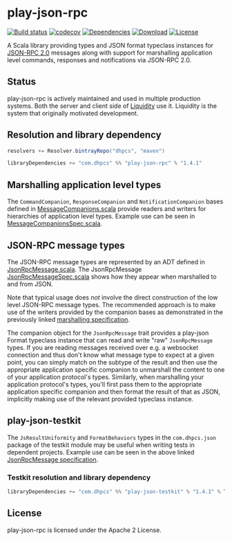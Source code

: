 play-json-rpc
=============

[![Build status](https://travis-ci.org/dhpcs/play-json-rpc.svg?branch=master)](https://travis-ci.org/dhpcs/play-json-rpc)
[![codecov](https://codecov.io/gh/dhpcs/play-json-rpc/branch/master/graph/badge.svg)](https://codecov.io/gh/dhpcs/play-json-rpc)
[![Dependencies](https://app.updateimpact.com/badge/835521161172488192/play-json-rpc-root.svg?config=compile)](https://app.updateimpact.com/latest/835521161172488192/play-json-rpc-root)
[![Download](https://api.bintray.com/packages/dhpcs/maven/play-json-rpc/images/download.svg)](https://bintray.com/dhpcs/maven/play-json-rpc/_latestVersion)
[![License](https://img.shields.io/badge/License-Apache%202.0-blue.svg)](https://opensource.org/licenses/Apache-2.0)

A Scala library providing types and JSON format typeclass instances for
[JSON-RPC 2.0](http://www.jsonrpc.org/specification) messages along with support for marshalling application level
commands, responses and notifications via JSON-RPC 2.0.


Status
------

play-json-rpc is actively maintained and used in multiple production systems. Both the server and client side of
[Liquidity](https://play.google.com/store/apps/details?id=com.dhpcs.liquidity) use it. Liquidity is the system that
originally motivated development.


Resolution and library dependency
---------------------------------

```scala
resolvers += Resolver.bintrayRepo("dhpcs", "maven")

libraryDependencies += "com.dhpcs" %% "play-json-rpc" % "1.4.1"
```


Marshalling application level types
-----------------------------------

The `CommandCompanion`, `ResponseCompanion` and `NotificationCompanion` bases defined in
[MessageCompanions.scala](rpc/src/main/scala/com/dhpcs/jsonrpc/MessageCompanions.scala) provide readers and writers
for hierarchies of application level types. Example use can be seen in
[MessageCompanionsSpec.scala](rpc/src/test/scala/com/dhpcs/jsonrpc/MessageCompanionsSpec.scala). 


JSON-RPC message types
----------------------

The JSON-RPC message types are represented by an ADT defined in 
[JsonRpcMessage.scala](rpc/src/main/scala/com/dhpcs/jsonrpc/JsonRpcMessage.scala). The JsonRpcMessage
[JsonRpcMessageSpec.scala](rpc/src/test/scala/com/dhpcs/jsonrpc/JsonRpcMessageSpec.scala) shows how they appear when
marshalled to and from JSON.

Note that typical usage does _not_ involve the direct construction of the low level JSON-RPC message types. The
recommended approach is to make use of the writers provided by the companion bases as demonstrated in the previously
linked [marshalling specification](rpc/src/test/scala/com/dhpcs/jsonrpc/MessageCompanionsSpec.scala).

The companion object for the `JsonRpcMessage` trait provides a play-json Format typeclass instance that can read and
write "raw" `JsonRpcMessage` types. If you are reading messages received over e.g. a websocket connection and thus
don't know what message type to expect at a given point, you can simply match on the subtype of the result and then use
the appropriate application specific companion to unmarshall the content to one of your application protocol's types.
Similarly, when marshalling your application protocol's types, you'll first pass them to the appropriate application
specific companion and then format the result of that as JSON, implicitly making use of the relevant provided typeclass
instance.


play-json-testkit
-----------------

The `JsResultUniformity` and `FormatBehaviors` types in the `com.dhpcs.json` package of the testkit module may be
useful when writing tests in dependent projects. Example use can be seen in the above linked
[JsonRpcMessage specification](rpc/src/test/scala/com/dhpcs/jsonrpc/JsonRpcMessageSpec.scala).


### Testkit resolution and library dependency

```scala
libraryDependencies += "com.dhpcs" %% "play-json-testkit" % "1.4.1" % Test
```


License
-------

play-json-rpc is licensed under the Apache 2 License.
